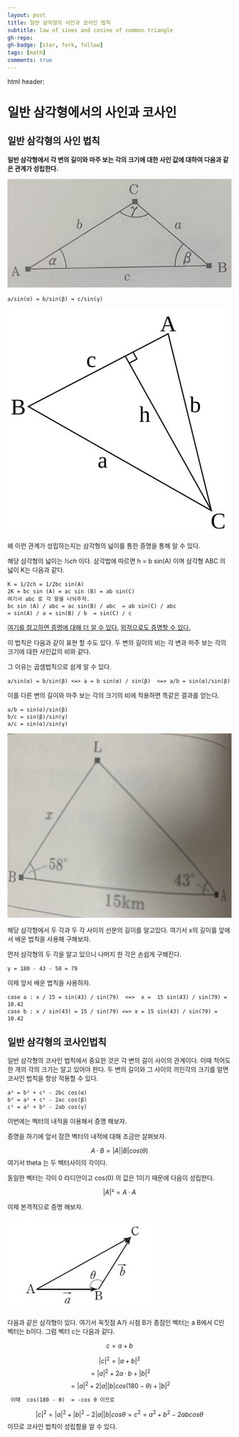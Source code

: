 ```yaml
---
layout: post
title: 일반 삼각형의 사인과 코사인 법칙
subtitle: law of sines and cosine of common triangle
gh-repo:
gh-badge: [star, fork, follow]
tags: [math]
comments: true
---
```

html header: <script type="text/javascript"  src="http://cdn.mathjax.org/mathjax/latest/MathJax.js?config=TeX-AMS-MML_HTMLorMML"></script>


# 일반 삼각형에서의 사인과 코사인

## 일반 삼각형의 사인 법칙
**일반 삼각형에서 각 변의 길이와 마주 보는 각의 크기에 대한 사인 값에 대하여 다음과 같은 관계가 성립한다.**

![picture0](/assets/img/Triangle1.png)

	a/sin(α) = b/sin(β) = c/sin(γ) 
	
![picture1](/assets/img/sine_law.png)

왜 이런 관계가 성립하는지는 삼각형의 넓이를 통한 증명을 통해 알 수 있다.

해당 삼각형의 넓이는 *½ch* 이다.
삼각법에 따르면 h = b sin(A) 이며 삼각형 ABC 의 넓이 K는 다음과 같다.

	K = 1/2ch = 1/2bc sin(A)
	2K = bc sin (A) = ac sin (B) = ab sin(C)
	여기서 abc 로 각 항을 나눠주자.
	bc sin (A) / abc = ac sin(B) / abc  = ab sin(C) / abc
	= sin(A) / a = sin(B) / b  = sin(C) / c 

[여기를 참고하면 증명에 대해 더 알 수 있다.](https://ko.wikipedia.org/wiki/%EC%82%AC%EC%9D%B8_%EB%B2%95%EC%B9%99)
[외적으로도 증명할 수 있다.](https://namu.wiki/w/%EC%82%AC%EC%9D%B8%20%EB%B2%95%EC%B9%99#toc)


이 법칙은 다음과 같이 표현 할 수도 있다.
두 변의 길이의 비는 각 변과 마주 보는 각의 크기에 대한 사인값의 비와 같다.

그 이유는 곱셈법칙으로 쉽게 알 수 있다.

	a/sin(α) = b/sin(β) <=> a = b sin(α) / sin(β)  <=> a/b = sin(α)/sin(β)
이를 다른 변의 길이와 마주 보는 각의 크기의 비에 적용하면 똑같은 결과를 얻는다.
	
	a/b = sin(α)/sin(β)
	b/c = sin(β)/sin(γ)
	a/c = sin(α)/sin(γ)

![picture2](/assets/img/Triangle2.png)


해당 삼각형에서 두 각과 두 각 사이의 선분의 길이를 알고있다. 여기서 x의 길이를 앞에서 배운 법칙을 사용해 구해보자. 

먼저 삼각형의 두 각을 알고 있으니 나머지 한 각은 손쉽게 구해진다. 

	γ = 180 - 43 - 58 = 79

이제 앞서 배운 법칙을 사용하자.

	case a : x / 15 = sin(43) / sin(79)  <=>  x =  15 sin(43) / sin(79) = 10.42
	case b : x / sin(43) = 15 / sin(79) <=> x = 15 sin(43) / sin(79) = 10.42

## 일반 삼각형의 코사인법칙
일반 삼각형의 코사인 법칙에서 중요한 것은 각 변의 길이 사이의 관계이다. 
이때 적어도 한 개의 각의 크기는 알고 있어야 한다.
두 변의 길이와 그 사이의 끼인각의 크기를 알면 코사인 법칙을 항상 적용할 수 있다.

	a² = b² + c² - 2bc cos(α)
	b² = a² + c² - 2ac cos(β)
	c² = a² + b² - 2ab cos(γ)


이번에는 벡터의 내적을 이용해서 증명 해보자. 


증명을 하기에 앞서 잠깐 벡터의 내적에 대해 조금만 살펴보자.

$$A · B= |A| |B| cos (θ) $$
여기서 theta 는 두 벡터사이의 각이다.

동일한 벡터는 각이 0 라디안이고 cos(0) 의 값은 1이기 때문에 다음이 성립한다.

$$ |A|²= A·A$$

이제 본격적으로 증명 해보자.

![picture3](/assets/img/cosine0.png)

다음과 같은 삼각형이 있다. 
여기서 꼭짓점 A가 시점 B가 종점인 벡터는 a B에서 C인 벡터는 b이다.
그럼 벡터 c는 다음과 같다.


$$c = a + b $$


$$|c|^2 = |a+b|^2 $$
$$= |a|^2 + 2a ·b +|b|^2$$
$$= |a|^2 + 2|a||b|cos(180-θ) + |b|^2 $$
 
	 이때  cos(180 - θ)  = -cos θ 이므로

 $$|c|^2 = |a|^2 + |b|^2  - 2|a||b|cosθ = c^2 = a^2+b^2 - 2ab cos θ $$
 이므로 코사인 법칙이 성립함을 알 수 있다.






